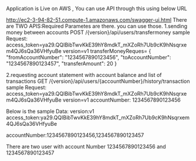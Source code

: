 Application is Live on AWS , You can use API through this using below URL

http://ec2-3-94-82-51.compute-1.amazonaws.com/swagger-ui.html
There are TWO APIS:Required Parametes are there. you can use those.
1.sending money between accounts
POST /{version}/api/users/transfermoney
sample Request:
access_token=ya29.QQIBibTwvKkE39hY8mdkT_mXZoRh7Ub9cK9hNsqrxem4QJ6sQa36VHfyuBe
version=v1
transferMoneyReques= 
{
  "fromAccountNumber": "1234567890123456",
  "toAccountNumber": "1234567890123457",
  "transferAmount": 20
}


2.requesting account statement with account balance and list of transactions
GET /{version}/api/users/{accountNumber}/history/transaction
sample Request:
access_token=ya29.QQIBibTwvKkE39hY8mdkT_mXZoRh7Ub9cK9hNsqrxem4QJ6sQa36VHfyuBe
version=v1
accountNumber: 1234567890123456


Below is the sample Data:
version:v1
access_token:ya29.QQIBibTwvKkE39hY8mdkT_mXZoRh7Ub9cK9hNsqrxem4QJ6sQa36VHfyuBe

accountNumber:1234567890123456,1234567890123457

There are two user with account Number 1234567890123456 and 1234567890123457
